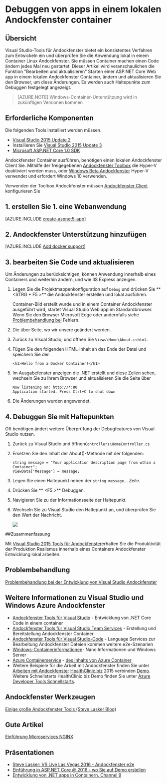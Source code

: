 <properties
   pageTitle="Debuggen von apps in einem lokalen Andockfenster Container | Microsoft Azure"
   description="Erfahren Sie, wie eine Anwendung ändern, die in einem lokalen Andockfenster Container ausgeführt wird, aktualisieren Sie den Container bearbeiten und aktualisieren und Festlegen von Debughaltepunkten"
   services="azure-container-service"
   documentationCenter="na"
   authors="mlearned"
   manager="douge"
   editor="" />
<tags
   ms.service="multiple"
   ms.devlang="dotnet"
   ms.topic="article"
   ms.tgt_pltfrm="na"
   ms.workload="multiple"
   ms.date="07/22/2016"
   ms.author="mlearned" />

# <a name="debugging-apps-in-a-local-docker-container"></a>Debuggen von apps in einem lokalen Andockfenster container

## <a name="overview"></a>Übersicht
Visual Studio-Tools für Andockfenster bietet ein konsistentes Verfahren zum Entwickeln ein und überprüfen Sie die Anwendung lokal in einem Container Linux Andockfenster.
Sie müssen Container machen einen Code ändern jedes Mal neu gestartet.
Dieser Artikel wird veranschaulichen die Funktion "Bearbeiten und aktualisieren" Starten einer ASP.NET Core Web app in einem lokalen Andockfenster Container, ändern und aktualisieren Sie den Browser, um diese Änderungen.
Es werden auch Haltepunkte zum Debuggen festgelegt angezeigt.

> [AZURE.NOTE] Windows-Container-Unterstützung wird in zukünftigen Versionen kommen

## <a name="prerequisites"></a>Erforderliche Komponenten
Die folgenden Tools installiert werden müssen.

- [Visual Studio 2015 Update 2](https://go.microsoft.com/fwlink/?LinkId=691978)
- Installieren Sie [Visual Studio 2015 Update 3](https://go.microsoft.com/fwlink/?LinkId=691129)
- [Microsoft ASP.NET Core 1.0 SDK](https://go.microsoft.com/fwlink/?LinkID=809122)

Andockfenster Container ausführen, benötigen einen lokalen Andockfenster Client Sie.
Mithilfe der freigegebenen [Andockfenster Toolbox](https://www.docker.com/products/overview#/docker_toolbox) die Hyper-V deaktiviert werden muss, oder [Windows Beta Andockfenster](https://beta.docker.com) Hyper-V verwendet und erfordert Windows 10 verwenden.

Verwenden der Toolbox Andockfenster müssen [Andockfenster Client](./vs-azure-tools-docker-setup.md) konfigurieren Sie

## <a name="1-create-a-web-app"></a>1. erstellen Sie 1. eine Webanwendung

[AZURE.INCLUDE [create-aspnet5-app](../includes/create-aspnet5-app.md)]

## <a name="2-add-docker-support"></a>2. Andockfenster Unterstützung hinzufügen

[AZURE.INCLUDE [Add docker support](../includes/vs-azure-tools-docker-add-docker-support.md)]


## <a name="3-edit-your-code-and-refresh"></a>3. bearbeiten Sie Code und aktualisieren

Um Änderungen zu berücksichtigen, können Anwendung innerhalb eines Containers und weiterhin ändern, und wie IIS Express anzeigen.

1. Legen Sie die Projektmappenkonfiguration auf `Debug` und drücken Sie ** &lt;STRG + F5 >** die Andockfenster erstellen und lokal ausführen.

    Container-Bild erstellt wurde und in einem Container Andockfenster ausgeführt wird, startet Visual Studio Web app im Standardbrowser.
    Wenn Sie den Browser Microsoft Edge oder andernfalls siehe [Problembehandlung bei](vs-azure-tools-docker-troubleshooting-docker-errors.md) Fehlern.

1. Die über Seite, wo wir unsere geändert werden.

1. Zurück zu Visual Studio, und öffnen Sie `Views\Home\About.cshtml`.

1. Fügen Sie den folgenden HTML-Inhalt an das Ende der Datei und speichern Sie der.

    ```
    <h1>Hello from a Docker Container!</h1>
    ```

1.  Im Ausgabefenster anzeigen die .NET erstellt und diese Zeilen sehen, wechseln Sie zu Ihrem Browser und aktualisieren Sie die Seite über

    ```
    Now listening on: http://*:80
    Application started. Press Ctrl+C to shut down
    ```

1.  Die Änderungen wurden angewendet.

## <a name="4-debug-with-breakpoints"></a>4. Debuggen Sie mit Haltepunkten

Oft benötigen ändert weitere Überprüfung der Debugfeatures von Visual Studio nutzen.

1.  Zurück zu Visual Studio und öffnen`Controllers\HomeController.cs`

1.  Ersetzen Sie den Inhalt der About()-Methode mit der folgenden:

    ```
    string message = "Your application description page from wthin a Container";
    ViewData["Message"] = message;
    ````

1.  Legen Sie einen Haltepunkt neben der `string message`... Zeile.

1.  Drücken Sie ** &lt;F5 >** Debuggen.

1.  Navigieren Sie zu der Informationsseite der Haltepunkt.

1.  Wechseln Sie zu Visual Studio den Haltepunkt an, und überprüfen Sie den Wert der Nachricht.

    ![][2]

##<a name="summary"></a>Zusammenfassung

Mit [Visual Studio 2015 Tools für Andockfenster](https://aka.ms/DockerToolsForVS)erhalten Sie die Produktivität der Produktion Realismus innerhalb eines Containers Andockfenster Entwicklung lokal arbeiten.

## <a name="troubleshooting"></a>Problembehandlung

[Problembehandlung bei der Entwicklung von Visual Studio Andockfenster](vs-azure-tools-docker-troubleshooting-docker-errors.md)

## <a name="more-about-docker-with-visual-studio-windows-and-azure"></a>Weitere Informationen zu Visual Studio und Windows Azure Andockfenster

- [Andockfenster Tools für Visual Studio](http://aka.ms/dockertoolsforvs) - Entwicklung von .NET Core Code in einem container
- [Andockfenster Tools für Visual Studio Team Services](http://aka.ms/dockertoolsforvsts) - Erstellung und Bereitstellung Andockfenster Container
- [Andockfenster Tools für Visual Studio-Code](http://aka.ms/dockertoolsforvscode) - Language Services zur Bearbeitung Andockfenster Dateien kommen weitere e2e-Szenarien
- [Windows-Containerinformationen](http://aka.ms/containers)- Nano Informationen und Windows Server
- [Azure Containerservice](https://azure.microsoft.com/services/container-service/) - [des Inhalts von Azure Container](http://aka.ms/AzureContainerService)
-    Weitere Beispiele für die Arbeit mit Andockfenster finden Sie unter [Arbeiten mit Andockfenster](https://github.com/Microsoft/HealthClinic.biz/wiki/Working-with-Docker) [HealthClinic.biz](https://github.com/Microsoft/HealthClinic.biz) 2015 verbinden [Demo](https://blogs.msdn.microsoft.com/visualstudio/2015/12/08/connectdemos-2015-healthclinic-biz/). Weitere Schnellstarts HealthClinic.biz Demo finden Sie unter [Azure Developer Tools Schnellstarts](https://github.com/Microsoft/HealthClinic.biz/wiki/Azure-Developer-Tools-Quickstarts).

## <a name="various-docker-tools"></a>Andockfenster Werkzeugen

[Einige große Andockfenster Tools (Steve Lasker Blog)](https://blogs.msdn.microsoft.com/stevelasker/2016/03/25/some-great-docker-tools/)

## <a name="good-articles"></a>Gute Artikel

[Einführung Microservices NGINX](https://www.nginx.com/blog/introduction-to-microservices/)

## <a name="presentations"></a>Präsentationen

- [Steve Lasker: VS Live Las Vegas 2016 - Andockfenster e2e](https://github.com/SteveLasker/Presentations/blob/master/VSLive2016/Vegas/)
- [Einführung in ASP.NET Core @ 2016 - wo Sie auf Demo erstellen](https://channel9.msdn.com/Events/Build/2016/B810)
- [Entwicklung von .NET apps in Containern, Channel 9](https://blogs.msdn.microsoft.com/stevelasker/2016/02/19/developing-asp-net-apps-in-docker-containers/)

[2]: ./media/vs-azure-tools-docker-edit-and-refresh/breakpoint.png
